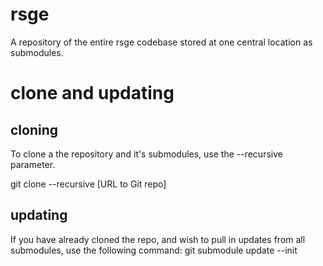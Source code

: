 # rsge
A repository of the entire rsge codebase stored at one central location as submodules.

# clone and updating

## cloning
To clone a the repository and it's submodules, use the --recursive parameter.

  git clone --recursive [URL to Git repo]

## updating
If you have already cloned the repo, and wish to pull in updates from all
submodules, use the following command:
  git submodule update --init

